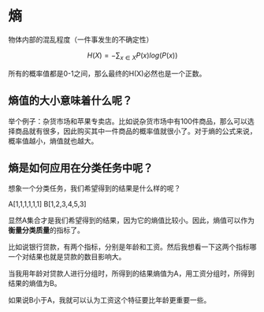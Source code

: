 # 熵
物体内部的混乱程度（一件事发生的不确定性）

$$H(X)=-\sum_{x\in X}{P(x)log(P(x))}$$

所有的概率值都是0-1之间，那么最终的H(X)必然也是一个正数。

## 熵值的大小意味着什么呢？

举个例子：杂货市场和苹果专卖店。比如说杂货市场中有100件商品，那么可以选择商品就有很多，因此购买其中一件商品的概率值就很小了。对于熵的公式来说，概率值越小，熵值就也越大。

## 熵是如何应用在分类任务中呢？

想象一个分类任务，我们希望得到的结果是什么样的呢？

A[1,1,1,1,1,1]   B[1,2,3,4,5,3]

显然A集合才是我们希望得到的结果，因为它的熵值比较小。因此，熵值可以作为**衡量分类质量**的指标了。

比如说银行贷款，有两个指标，分别是年龄和工资。然后我想看一下这两个指标哪一个对结果也就是贷款的数目影响大。

当我用年龄对贷款人进行分组时，所得到的结果熵值为A，用工资分组时，所得到结果的熵值为B。

如果说B小于A，我就可以认为工资这个特征要比年龄更重要一些。
